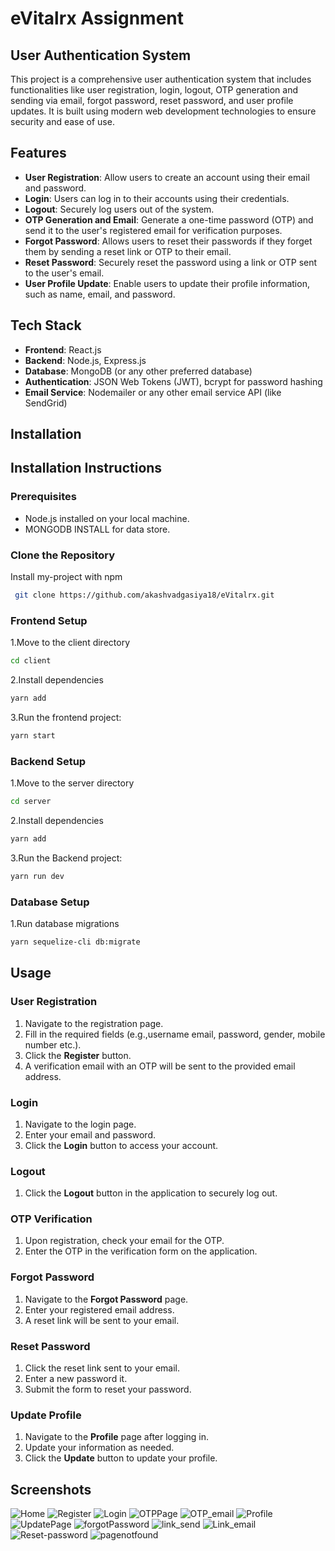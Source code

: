 
# eVitalrx Assignment

## User Authentication System

This project is a comprehensive user authentication system that includes functionalities like user registration, login, logout, OTP generation and sending via email, forgot password, reset password, and user profile updates. It is built using modern web development technologies to ensure security and ease of use.

## Features

- **User Registration**: Allow users to create an account using their email and password.
- **Login**: Users can log in to their accounts using their credentials.
- **Logout**: Securely log users out of the system.
- **OTP Generation and Email**: Generate a one-time password (OTP) and send it to the user's registered email for verification purposes.
- **Forgot Password**: Allows users to reset their passwords if they forget them by sending a reset link or OTP to their email.
- **Reset Password**: Securely reset the password using a link or OTP sent to the user's email.
- **User Profile Update**: Enable users to update their profile information, such as name, email, and password.

## Tech Stack

- **Frontend**: React.js
- **Backend**: Node.js, Express.js
- **Database**: MongoDB (or any other preferred database)
- **Authentication**: JSON Web Tokens (JWT), bcrypt for password hashing
- **Email Service**: Nodemailer or any other email service API (like SendGrid)

## Installation
## Installation Instructions
### Prerequisites
- Node.js installed on your local machine.
- MONGODB INSTALL for data store.
### Clone the Repository

Install my-project with npm

```bash
 git clone https://github.com/akashvadgasiya18/eVitalrx.git

```

### Frontend Setup

1.Move to the client directory

```bash
cd client

```

2.Install dependencies

```bash
yarn add

```

3.Run the frontend project:

```bash
yarn start

```

### Backend Setup

1.Move to the server directory

```bash
cd server

```

2.Install dependencies

```bash
yarn add

```

3.Run the Backend project:

```bash
yarn run dev

```

### Database Setup
1.Run database migrations

```bash
yarn sequelize-cli db:migrate
```

## Usage

### User Registration

1. Navigate to the registration page.
2. Fill in the required fields (e.g.,username email, password, gender, mobile number etc.).
3. Click the **Register** button.
4. A verification email with an OTP will be sent to the provided email address.

### Login

1. Navigate to the login page.
2. Enter your email and password.
3. Click the **Login** button to access your account.

### Logout

1. Click the **Logout** button in the application to securely log out.

### OTP Verification

1. Upon registration, check your email for the OTP.
2. Enter the OTP in the verification form on the application.

### Forgot Password

1. Navigate to the **Forgot Password** page.
2. Enter your registered email address.
3. A reset link will be sent to your email.

### Reset Password

1. Click the reset link sent to your email.
2. Enter a new password it.
3. Submit the form to reset your password.

### Update Profile

1. Navigate to the **Profile** page after logging in.
2. Update your information as needed.
3. Click the **Update** button to update your profile.




## Screenshots
![Home](https://github.com/user-attachments/assets/b736ab65-9eaf-4f29-bfbb-ced8dfebfb71)
![Register](https://github.com/user-attachments/assets/c807ff84-cf35-44dd-acb6-51067a0f242e)
![Login](https://github.com/user-attachments/assets/a94e492a-2e3b-4011-9969-39f89af8c06d)
![OTPPage](https://github.com/user-attachments/assets/377a699e-07a9-465f-9fd0-aa2412f1bd01)
![OTP_email](https://github.com/user-attachments/assets/c146fc6a-277f-4069-9d35-5039a44d61fd)
![Profile](https://github.com/user-attachments/assets/07ba7f4d-96ef-4c19-b3f2-62fb071d5962)
![UpdatePage](https://github.com/user-attachments/assets/f41280b8-992d-4593-82d4-4570da34e33f)
![forgotPassword](https://github.com/user-attachments/assets/480b3b77-10a5-44f1-a03b-5578133856f6)
![link_send](https://github.com/user-attachments/assets/8eb76c4c-5848-40e6-9ac0-aae1d7213e75)
![Link_email](https://github.com/user-attachments/assets/e403f8bf-9067-4b33-a701-9936764b4983)
![Reset-password](https://github.com/user-attachments/assets/ea5cc002-85f2-4c94-8bab-39902658fe21)
![pagenotfound](https://github.com/user-attachments/assets/9b097ece-9352-4e77-8e7f-db53ed6071ce)

